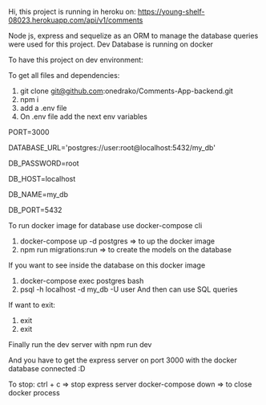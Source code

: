 Hi, this project is running in heroku on: https://young-shelf-08023.herokuapp.com/api/v1/comments  

Node js, express and sequelize as an ORM to manage the database queries were used for this project.
Dev Database is running on docker

To have this project on dev environment:

To get all files and dependencies:
1) git clone git@github.com:onedrako/Comments-App-backend.git
2) npm i 
3) add a .env file
4) On .env file add the next env variables

  PORT=3000
  
  DATABASE_URL='postgres://user:root@localhost:5432/my_db'
  
  DB_PASSWORD=root
  
  DB_HOST=localhost
  
  DB_NAME=my_db
  
  DB_PORT=5432
 


To run docker image for database use docker-compose cli
1)  docker-compose up -d postgres  => to up the docker image
2)  npm run migrations:run   => to create the models on the database

If you want to see inside the database on this docker image 
1)  docker-compose exec postgres bash
2)  psql -h localhost -d my_db -U user
And then can use SQL queries

If want to exit:
1) exit
2) exit

Finally run the dev server with
npm run dev

And you have to get the express server on port 3000 with the docker database connected :D

To stop:
ctrl + c => stop express server
docker-compose down => to close docker process




  
